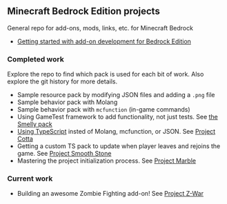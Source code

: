 ## Minecraft Bedrock Edition projects

General repo for add-ons, mods, links, etc. for Minecraft Bedrock

- [Getting started with add-on development for Bedrock Edition](https://learn.microsoft.com/en-us/minecraft/creator/documents/gettingstarted)

### Completed work

Explore the repo to find which pack is used for each bit of work. Also explore the git history for more details.

- Sample resource pack by modifying JSON files and adding a `.png` file
- Sample behavior pack with Molang
- Sample behavior pack with `mcfunction` (in-game commands)
- Using GameTest framework to add functionality, not just tests. See [the Smelly pack](./behavior-packs/smelly-pack/README.md)
- [Using TypeScript](https://learn.microsoft.com/en-us/minecraft/creator/documents/scriptinggettingstarted) insted of Molang, mcfunction, or JSON. See [Project Cotta](./projects/cotta/README.md)
- Getting a custom TS pack to update when player leaves and rejoins the game. See [Project Smooth Stone](./projects/smoothStone/README.md)
- Mastering the project initialization process. See [Project Marble](./projects/marble/README.md)

### Current work

- Building an awesome Zombie Fighting add-on! See [Project Z-War](./projects/zombieWar/README.md)
